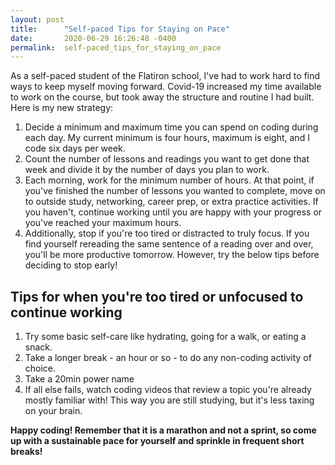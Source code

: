 ```yaml
---
layout: post
title:      "Self-paced Tips for Staying on Pace"
date:       2020-06-29 16:26:48 -0400
permalink:  self-paced_tips_for_staying_on_pace
---
```



As a self-paced student of the Flatiron school, I've had to work hard to find ways to keep myself moving forward. Covid-19 increased my time available to work on the course, but took away the structure and routine I had built. Here is my new strategy:

1. Decide a minimum and maximum time you can spend on coding during each day. My current minimum is four hours, maximum is eight, and I code six days per week.
2. Count the number of lessons and readings you want to get done that week and divide it by the number of days you plan to work.
3. Each morning, work for the minimum number of hours. At that point, if you've finished the number of lessons you wanted to complete, move on to outside study, networking, career prep, or extra practice activities. If you haven't, continue working until you are happy with your progress or you've reached your maximum hours.
4. Additionally, stop if you're too tired or distracted to truly focus. If you find yourself rereading the same sentence of a reading over and over, you'll be more productive tomorrow. However, try the below tips before deciding to stop early!

## Tips for when you're too tired or unfocused to continue working
1. Try some basic self-care like hydrating, going for a walk, or eating a snack.
2. Take a longer break - an hour or so - to do any non-coding activity of choice.
3. Take a 20min power name
4. If all else fails, watch coding videos that review a topic you're already mostly familiar with! This way you are still studying, but it's less taxing on your brain.

**Happy coding! Remember that it is a marathon and not a sprint, so come up with a sustainable pace for yourself and sprinkle in frequent short breaks!**
